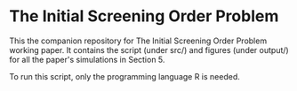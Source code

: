 # The Initial Screening Order Problem

This the companion repository for The Initial Screening Order Problem working paper. It contains the script (under src/) and figures (under output/) for all the paper's simulations in Section 5. 

To run this script, only the programming language R is needed.
